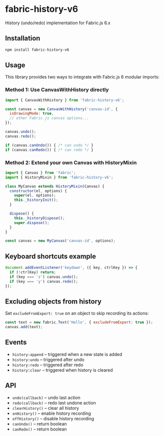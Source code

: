 # fabric-history-v6

History (undo/redo) implementation for Fabric.js 6.x

## Installation

```bash
npm install fabric-history-v6
```

## Usage

This library provides two ways to integrate with Fabric.js 6 modular imports:

### Method 1: Use CanvasWithHistory directly

```javascript
import { CanvasWithHistory } from 'fabric-history-v6';

const canvas = new CanvasWithHistory('canvas-id', {
  isDrawingMode: true,
  // other Fabric.js canvas options...
});

canvas.undo();
canvas.redo();

if (canvas.canUndo()) { /* can undo */ }
if (canvas.canRedo()) { /* can redo */ }
```

### Method 2: Extend your own Canvas with HistoryMixin

```javascript
import { Canvas } from 'fabric';
import { HistoryMixin } from 'fabric-history-v6';

class MyCanvas extends HistoryMixin(Canvas) {
  constructor(el, options) {
    super(el, options);
    this._historyInit();
  }

  dispose() {
    this._historyDispose();
    super.dispose();
  }
}

const canvas = new MyCanvas('canvas-id', options);
```

## Keyboard shortcuts example

```javascript
document.addEventListener('keydown', ({ key, ctrlKey }) => {
  if (!ctrlKey) return;
  if (key === 'z') canvas.undo();
  if (key === 'y') canvas.redo();
});
```

## Excluding objects from history

Set `excludeFromExport: true` on an object to skip recording its actions:

```javascript
const text = new fabric.Text('Hello', { excludeFromExport: true });
canvas.add(text);
```

## Events

- `history:append` – triggered when a new state is added
- `history:undo` – triggered after undo
- `history:redo` – triggered after redo
- `history:clear` – triggered when history is cleared

## API

- `undo(callback)` – undo last action
- `redo(callback)` – redo last undone action
- `clearHistory()` – clear all history
- `onHistory()` – enable history recording
- `offHistory()` – disable history recording
- `canUndo()` – return boolean
- `canRedo()` – return boolean